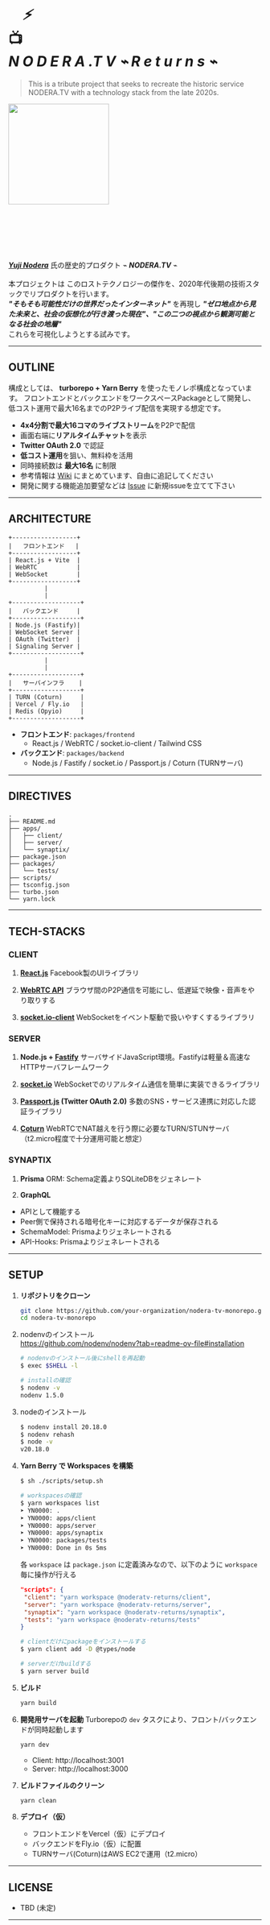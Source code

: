 ### 　
### 　

# 　_⚡️_<br />📺<br />_**N O D E R A .T V** ⌁ R e t u r n s ⌁_

> This is a tribute project that seeks to recreate the historic service NODERA.TV with a technology stack from the late 2020s.

<img src="https://github.com/user-attachments/assets/8562305e-b8b2-496c-a98c-e091ad93caef" width="200">

### 　
### 　

_**[Yuji Nodera](https://github.com/yujinodera)**_ 氏の歴史的プロダクト ⌁ _**NODERA.TV**_ ⌁<br /><br />
本プロジェクトは このロストテクノロジーの傑作を、2020年代後期の技術スタックでリプロダクトを行います。<br />
_**"そもそも可能性だけの世界だったインターネット"**_ を再現し _**"ゼロ地点から見た未来と、社会の仮想化が行き渡った現在"、"この二つの視点から観測可能となる社会の地層"**_<br />
これらを可視化しようとする試みです。

---

## OUTLINE

構成としては、 **turborepo + Yarn Berry** を使ったモノレポ構成となっています。
フロントエンドとバックエンドをワークスペースPackageとして開発し、低コスト運用で最大16名までのP2Pライブ配信を実現する想定です。

- **4x4分割で最大16コマのライブストリーム**をP2Pで配信
- 画面右端に**リアルタイムチャット**を表示
- **Twitter OAuth 2.0** で認証
- **低コスト運用**を狙い、無料枠を活用
- 同時接続数は **最大16名** に制限
- 参考情報は [Wiki](https://github.com/vvvvise/return-of-noderatv/wiki) にまとめています、自由に追記してください
- 開発に関する機能追加要望などは [Issue](https://github.com/vvvvise/return-of-noderatv/issues) に新規issueを立てて下さい

---

## ARCHITECTURE

```plaintext
+------------------+
|   フロントエンド   |
+------------------+
| React.js + Vite  |
| WebRTC           |
| WebSocket        |
+------------------+
          |
          |
+-------------------+
|   バックエンド     |
+-------------------+
| Node.js (Fastify)|
| WebSocket Server |
| OAuth (Twitter)  |
| Signaling Server |
+-------------------+
          |
          |
+-------------------+
|   サーバインフラ    |
+-------------------+
| TURN (Coturn)     |
| Vercel / Fly.io   |
| Redis (Opyio)     |
+-------------------+
```

- **フロントエンド**: `packages/frontend`
  - React.js / WebRTC / socket.io-client / Tailwind CSS
- **バックエンド**: `packages/backend`
  - Node.js / Fastify / socket.io / Passport.js / Coturn (TURNサーバ)

---

## DIRECTIVES

```
.
├── README.md
├── apps/
│   ├── client/
│   ├── server/
│   └── synaptix/
├── package.json
├── packages/
│   └── tests/
├── scripts/
├── tsconfig.json
├── turbo.json
└── yarn.lock
```

---

## TECH-STACKS

### CLIENT

1. **[React.js](https://ja.react.dev/)**
   Facebook製のUIライブラリ

2. **[WebRTC API](https://webrtc.org/?hl=ja)**
   ブラウザ間のP2P通信を可能にし、低遅延で映像・音声をやり取りする

3. **[socket.io-client](https://socket.io/docs/)**
   WebSocketをイベント駆動で扱いやすくするライブラリ

### SERVER

1. **Node.js + [Fastify](https://fastify.dev/)**
   サーバサイドJavaScript環境。Fastifyは軽量＆高速なHTTPサーバフレームワーク

2. **[socket.io](https://socket.io/docs/)**
   WebSocketでのリアルタイム通信を簡単に実装できるライブラリ

4. **[Passport.js](https://www.passportjs.org/) (Twitter OAuth 2.0)**
   多数のSNS・サービス連携に対応した認証ライブラリ

5. **[Coturn](https://github.com/coturn/coturn)**
   WebRTCでNAT越えを行う際に必要なTURN/STUNサーバ（t2.micro程度で十分運用可能と想定）

### SYNAPTIX

1. **Prisma**
  ORM: Schema定義よりSQLiteDBをジェネレート

2. **GraphQL**
  - APIとして機能する
  - Peer側で保持される暗号化キーに対応するデータが保存される
  - SchemaModel: Prismaよりジェネレートされる
  - API-Hooks: Prismaよりジェネレートされる

---

## SETUP

1. **リポジトリをクローン**

   ```bash
   git clone https://github.com/your-organization/nodera-tv-monorepo.git
   cd nodera-tv-monorepo
   ```

2. nodenvのインストール<br />
   https://github.com/nodenv/nodenv?tab=readme-ov-file#installation

   ```bash
   # nodenvのインストール後にshellを再起動
   $ exec $SHELL -l

   # installの確認
   $ nodenv -v
   nodenv 1.5.0
   ```

4. nodeのインストール
   ```bash
   $ nodenv install 20.18.0
   $ nodenv rehash
   $ node -v
   v20.18.0
   ```

2. **Yarn Berry で Workspaces を構築**

   ```bash
   $ sh ./scripts/setup.sh

   # workspacesの確認
   $ yarn workspaces list
   ➤ YN0000: .
   ➤ YN0000: apps/client
   ➤ YN0000: apps/server
   ➤ YN0000: apps/synaptix
   ➤ YN0000: packages/tests
   ➤ YN0000: Done in 0s 5ms
   ```

   各 `workspace` は `package.json` に定義済みなので、以下のように `workspace` 毎に操作が行える

   ```json
   "scripts": {
    "client": "yarn workspace @noderatv-returns/client",
    "server": "yarn workspace @noderatv-returns/server",
    "synaptix": "yarn workspace @noderatv-returns/synaptix",
    "tests": "yarn workspace @noderatv-returns/tests"
   }
   ```

   ```bash
   # clientだけにpackageをインストールする
   $ yarn client add -D @types/node

   # serverだけbuildする
   $ yarn server build
   ```

4. **ビルド**

   ```bash
   yarn build
   ```

5. **開発用サーバを起動**
   Turborepoの `dev` タスクにより、フロント/バックエンドが同時起動します

   ```bash
   yarn dev
   ```

   - Client: http://localhost:3001
   - Server: http://localhost:3000

6. **ビルドファイルのクリーン**

   ```bash
   yarn clean
   ```

7. **デプロイ（仮）**
   - フロントエンドをVercel（仮）にデプロイ
   - バックエンドをFly.io（仮）に配置
   - TURNサーバ(Coturn)はAWS EC2で運用（t2.micro）

---

## LICENSE

- TBD (未定)

---

## FUTUREPLANS

- 同時接続数のテストと負荷測定
- Twitter以外のOAuth対応 (Google, GitHub等)
- UIデザイン刷新
- etc... [Issues](https://github.com/vvvvise/return-of-noderatv/issues)　へ
